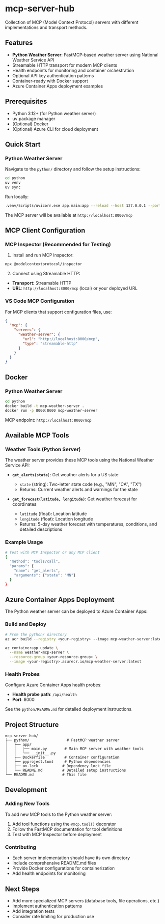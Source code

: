 # mcp-server-hub

Collection of MCP (Model Context Protocol) servers with different implementations and transport methods.

## Features
- **Python Weather Server**: FastMCP-based weather server using National Weather Service API
- Streamable HTTP transport for modern MCP clients
- Health endpoints for monitoring and container orchestration
- Optional API key authentication patterns
- Container-ready with Docker support
- Azure Container Apps deployment examples

## Prerequisites
- Python 3.12+ (for Python weather server)
- uv package manager
- (Optional) Docker
- (Optional) Azure CLI for cloud deployment

## Quick Start

### Python Weather Server
Navigate to the `python/` directory and follow the setup instructions:

```bash
cd python
uv venv
uv sync
```

Run locally:
```bash
.venv/Scripts/uvicorn.exe app.main:app --reload --host 127.0.0.1 --port 8000
```

The MCP server will be available at `http://localhost:8000/mcp`


## MCP Client Configuration

### MCP Inspector (Recommended for Testing)
1. Install and run MCP Inspector:
```bash
npx @modelcontextprotocol/inspector
```

2. Connect using Streamable HTTP:
- **Transport**: Streamable HTTP  
- **URL**: `http://localhost:8000/mcp` (local) or your deployed URL

### VS Code MCP Configuration
For MCP clients that support configuration files, use:

```json
{
  "mcp": {
    "servers": {
      "weather-server": {
        "url": "http://localhost:8000/mcp",
        "type": "streamable-http"
      }
    }
  }
}
```

## Docker

### Python Weather Server
```bash
cd python
docker build -t mcp-weather-server .
docker run -p 8000:8000 mcp-weather-server
```

MCP endpoint: `http://localhost:8000/mcp`

## Available MCP Tools

### Weather Tools (Python Server)
The weather server provides these MCP tools using the National Weather Service API:

- **`get_alerts(state)`**: Get weather alerts for a US state
  - `state` (string): Two-letter state code (e.g., "MN", "CA", "TX")
  - Returns: Current weather alerts and warnings for the state

- **`get_forecast(latitude, longitude)`**: Get weather forecast for coordinates  
  - `latitude` (float): Location latitude
  - `longitude` (float): Location longitude
  - Returns: 5-day weather forecast with temperatures, conditions, and detailed descriptions

### Example Usage
```bash
# Test with MCP Inspector or any MCP client
{
  "method": "tools/call",
  "params": {
    "name": "get_alerts", 
    "arguments": {"state": "MN"}
  }
}
```

## Azure Container Apps Deployment

The Python weather server can be deployed to Azure Container Apps:

### Build and Deploy
```bash
# From the python/ directory
az acr build --registry <your-registry> --image mcp-weather-server:latest .

az containerapp update \
  --name weather-mcp-server \
  --resource-group <your-resource-group> \
  --image <your-registry>.azurecr.io/mcp-weather-server:latest
```

### Health Probes
Configure Azure Container Apps health probes:
- **Health probe path**: `/api/health`
- **Port**: 8000

See the `python/README.md` for detailed deployment instructions.

## Project Structure

```
mcp-server-hub/
├── python/                 # FastMCP weather server
│   ├── app/
│   │   ├── main.py        # Main MCP server with weather tools
│   │   └── __init__.py
│   ├── Dockerfile         # Container configuration
│   ├── pyproject.toml     # Python dependencies
│   ├── uv.lock           # Dependency lock file
│   └── README.md         # Detailed setup instructions
└── README.md             # This file
```

## Development

### Adding New Tools
To add new MCP tools to the Python weather server:

1. Add tool functions using the `@mcp.tool()` decorator
2. Follow the FastMCP documentation for tool definitions
3. Test with MCP Inspector before deployment

### Contributing
- Each server implementation should have its own directory
- Include comprehensive README.md files
- Provide Docker configurations for containerization
- Add health endpoints for monitoring

## Next Steps
- Add more specialized MCP servers (database tools, file operations, etc.)
- Implement authentication patterns
- Add integration tests
- Consider rate limiting for production use